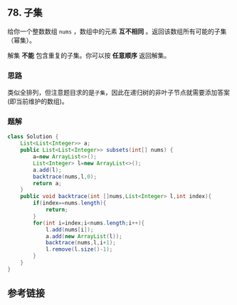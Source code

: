 ## 78. 子集
 给你一个整数数组 `nums` ，数组中的元素 **互不相同** 。返回该数组所有可能的子集（幂集）。

解集 **不能** 包含重复的子集。你可以按 **任意顺序** 返回解集。
### 思路
类似全排列，但注意题目求的是`子集`，因此在递归树的非叶子节点就需要添加答案(即当前维护的数组)。
### 题解
```java
class Solution {
    List<List<Integer>> a;
    public List<List<Integer>> subsets(int[] nums) {
        a=new ArrayList<>();
        List<Integer> l=new ArrayList<>();
        a.add(l);
        backtrace(nums,l,0);
        return a;
    }
    public void backtrace(int []nums,List<Integer> l,int index){
        if(index==nums.length){
            return;
        }
        for(int i=index;i<nums.length;i++){
            l.add(nums[i]);
            a.add(new ArrayList(l));
            backtrace(nums,l,i+1);
            l.remove(l.size()-1);
        }
    }
}
```
## 参考链接